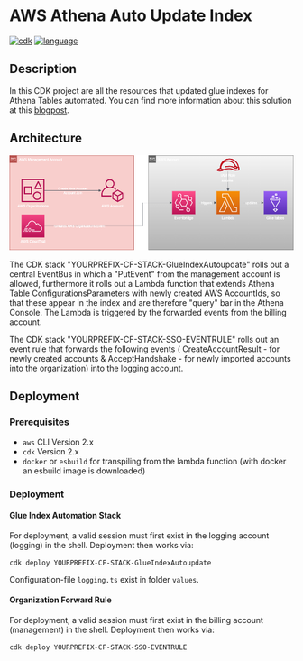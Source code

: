 # AWS Athena Auto Update Index
[![cdk](https://img.shields.io/badge/aws_cdk-v2-orange.svg)](https://docs.aws.amazon.com/cdk/v2/guide/home.html)
[![language](https://img.shields.io/badge/typescript-3.9.7-purple.svg)](https://docs.aws.amazon.com/cdk/v2/guide/home.html)


## Description

In this CDK project are all the resources that updated glue indexes for Athena Tables automated. You can find more information about this solution at this [blogpost](https://globaldatanet.com/tech-blog/serverless-querying-and-evaluating-of-logs-using-athena-part-2).

## Architecture
![Architecture](./static/architecture.drawio.png "Architecture")

The CDK stack "YOURPREFIX-CF-STACK-GlueIndexAutoupdate" rolls out a central EventBus in which a "PutEvent" from the management account is allowed, furthermore it rolls out a Lambda function that extends Athena Table ConfigurationsParameters with newly created AWS AccountIds, so that these appear in the index and are therefore "query" bar in the Athena Console. The Lambda is triggered by the forwarded events from the billing account.

The CDK stack "YOURPREFIX-CF-STACK-SSO-EVENTRULE" rolls out an event rule that forwards the following events ( CreateAccountResult - for newly created accounts & AcceptHandshake - for newly imported accounts into the organization) into the logging account.

## Deployment

### Prerequisites

- `aws` CLI Version 2.x
- `cdk` Version 2.x
- `docker` or `esbuild` for transpiling from the lambda function (with docker an esbuild image is downloaded)

### Deployment

#### Glue Index Automation Stack
For deployment, a valid session must first exist in the logging account (logging) in the shell. Deployment then works via:
```
cdk deploy YOURPREFIX-CF-STACK-GlueIndexAutoupdate
```

Configuration-file `logging.ts` exist in folder `values`.

#### Organization Forward Rule

For deployment, a valid session must first exist in the billing account (management) in the shell. Deployment then works via:

```
cdk deploy YOURPREFIX-CF-STACK-SSO-EVENTRULE
```
